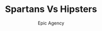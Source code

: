 ---
title: 'Spartans Vs Hipsters'
author: Epic Agency
project_image_path: '/images/gallery/spartans-vs-hipsters.jpeg'
external_url: 'http://epic.net/mmxiv/'
---